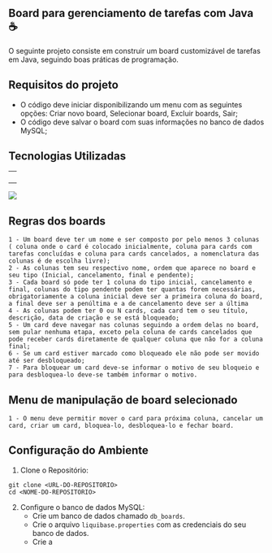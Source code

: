 ## Board para gerenciamento de tarefas com Java ☕
O seguinte projeto consiste em construir um board customizável de tarefas em Java, seguindo boas práticas de programação.

## Requisitos do projeto
- O código deve iniciar disponibilizando um menu com as seguintes opções: Criar novo board, Selecionar board, Excluir boards, Sair;
- O código deve salvar o board com suas informações no banco de dados MySQL;

## Tecnologias Utilizadas
|  |
|-------------|
| <p align="center">
  <a href="https://skillicons.dev">
    <img src="https://skillicons.dev/icons?i=spring,mysql,maven," />
  </a>
</p>
          

  ## Regras dos boards
    1 - Um board deve ter um nome e ser composto por pelo menos 3 colunas ( coluna onde o card é colocado inicialmente, coluna para cards com tarefas concluídas e coluna para cards cancelados, a nomenclatura das colunas é de escolha livre);
    2 - As colunas tem seu respectivo nome, ordem que aparece no board e seu tipo (Inicial, cancelamento, final e pendente);
    3 - Cada board só pode ter 1 coluna do tipo inicial, cancelamento e final, colunas do tipo pendente podem ter quantas forem necessárias, obrigatoriamente a coluna inicial deve ser a primeira coluna do board, a final deve ser a penúltima e a de cancelamento deve ser a última
    4 - As colunas podem ter 0 ou N cards, cada card tem o seu título, descrição, data de criação e se está bloqueado;
    5 - Um card deve navegar nas colunas seguindo a ordem delas no board, sem pular nenhuma etapa, exceto pela coluna de cards cancelados que pode receber cards diretamente de qualquer coluna que não for a coluna final;
    6 - Se um card estiver marcado como bloqueado ele não pode ser movido até ser desbloqueado;
    7 - Para bloquear um card deve-se informar o motivo de seu bloqueio e para desbloquea-lo deve-se também informar o motivo.

  ## Menu de manipulação de board selecionado
    1 - O menu deve permitir mover o card para próxima coluna, cancelar um card, criar um card, bloquea-lo, desbloquea-lo e fechar board.

  ## Configuração do Ambiente
1. Clone o Repositório:
```
git clone <URL-DO-REPOSITORIO>
cd <NOME-DO-REPOSITORIO>
```
2. Configure o banco de dados MySQL:
    - Crie um banco de dados chamado `db_boards`.
    - Crie o arquivo `liquibase.properties` com as credenciais do seu banco de dados.
    - Crie a 
